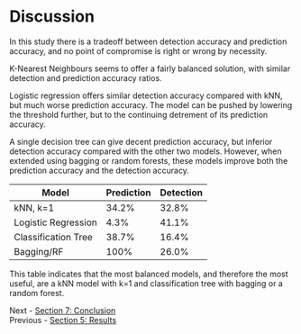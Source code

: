 # Discussion

In this study there is a tradeoff between detection accuracy and prediction accuracy, and no point of compromise is right or wrong by necessity.

K-Nearest Neighbours seems to offer a fairly balanced solution, with similar detection and prediction accuracy ratios.

Logistic regression offers similar detection accuracy compared with kNN, but much worse prediction accuracy. The model can be pushed by lowering the threshold further, but to the continuing detrement of its prediction accuracy.

A single decision tree can give decent prediction accuracy, but inferior detection accuracy compared with the other two models. However, when extended using bagging or random forests, these models improve both the prediction accuracy and the detection accuracy.

| Model               | Prediction | Detection |
| ------------------- | ---------- | --------- |
| kNN, k=1            | 34.2%      | 32.8%     |
| Logistic Regression | 4.3%       | 41.1%     |
| Classification Tree | 38.7%      | 16.4%     |
| Bagging/RF          | 100%       | 26.0%     |

This table indicates that the most balanced models, and therefore the most useful, are a kNN model with k=1 and classification tree with bagging or a random forest.

Next - [Section 7: Conclusion](s7_conclusion.md)  
Previous - [Section 5: Results](s5_results.md)